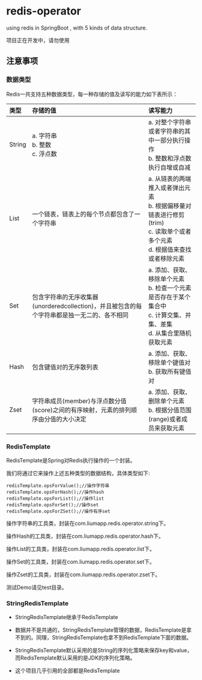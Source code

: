 # redis-operator
using redis in SpringBoot , with 5 kinds of data structure.

项目正在开发中，请勿使用

## 注意事项

### 数据类型

Redis一共支持五种数据类型，每一种存储的值及读写的能力如下表所示：

类型     | 存储的值 | 读写能力
:---------|:---|:---
String    | a. 字符串 <br> b. 整数 <br> c. 浮点数 | a. 对整个字符串或者字符串的其中一部分执行操作 <br> b. 整数和浮点数执行自增或自减 
List      | 一个链表，链表上的每个节点都包含了一个字符串   | a. 从链表的两端推入或者弹出元素 <br> b. 根据偏移量对链表进行修剪(trim) <br> c. 读取单个或者多个元素 <br> d. 根据值来查找或者移除元素
Set       | 包含字符串的无序收集器(unorderedcollection)，并且被包含的每个字符串都是独一无二的、各不相同 | a. 添加、获取、移除单个元素 <br> b. 检查一个元素是否存在于某个集合中 <br> c. 计算交集、并集、差集 <br> d. 从集合里随机获取元素
Hash      | 包含键值对的无序散列表 | a. 添加、获取、移除单个键值对 <br> b. 获取所有键值对
Zset      | 字符串成员(member)与浮点数分值(score)之间的有序映射，元素的排列顺序由分值的大小决定 | a. 添加、获取、删除单个元素 <br> b. 根据分值范围(range)或者成员来获取元素

### RedisTemplate

RedisTemplate是Spring对Redis执行操作的一个封装。

我们将通过它来操作上述五种类型的数据结构，具体类型如下:

```
redisTemplate.opsForValue();//操作字符串
redisTemplate.opsForHash();//操作hash
redisTemplate.opsForList();//操作list
redisTemplate.opsForSet();//操作set
redisTemplate.opsForZSet();//操作有序set
```

操作字符串的工具类，封装在com.liumapp.redis.operator.string下。

操作Hash的工具类，封装在com.liumapp.redis.operator.hash下。

操作List的工具类，封装在com.liumapp.redis.operator.list下。

操作Set的工具类，封装在com.liumapp.redis.operator.set下。

操作Zset的工具类，封装在com.liumapp.redis.operator.zset下。

测试Demo请见test目录。

### StringRedisTemplate

* StringRedisTemplate继承于RedisTemplate

* 数据并不是共通的，StringRedisTemplate管理的数据，RedisTemplate是拿不到的。同理，StringRedisTemplate也拿不到RedisTemplate下面的数据。

* StringRedisTemplate默认采用的是String的序列化策略来保存key和value，而RedisTemplate默认采用的是JDK的序列化策略。

* 这个项目几乎引用的全部都是RedisTemplate